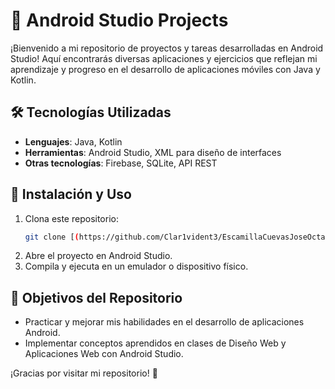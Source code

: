 # 📱 Android Studio Projects

¡Bienvenido a mi repositorio de proyectos y tareas desarrolladas en Android Studio! Aquí encontrarás diversas aplicaciones y ejercicios que reflejan mi aprendizaje y progreso en el desarrollo de aplicaciones móviles con Java y Kotlin.


## 🛠 Tecnologías Utilizadas

- **Lenguajes**: Java, Kotlin
- **Herramientas**: Android Studio, XML para diseño de interfaces
- **Otras tecnologías**: Firebase, SQLite, API REST

## 🚀 Instalación y Uso

1. Clona este repositorio:
   ```sh
   git clone [(https://github.com/Clar1vident3/EscamillaCuevasJoseOctavio_AppsMoviles2025.git)
   ```
2. Abre el proyecto en Android Studio.
3. Compila y ejecuta en un emulador o dispositivo físico.

## 📌 Objetivos del Repositorio

- Practicar y mejorar mis habilidades en el desarrollo de aplicaciones Android.
- Implementar conceptos aprendidos en clases de Diseño Web y Aplicaciones Web con Android Studio.

¡Gracias por visitar mi repositorio! 🎉
